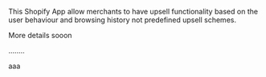 This Shopify App allow merchants to have upsell functionality based on the user behaviour and browsing history not predefined upsell schemes.


More details sooon

........





aaa
